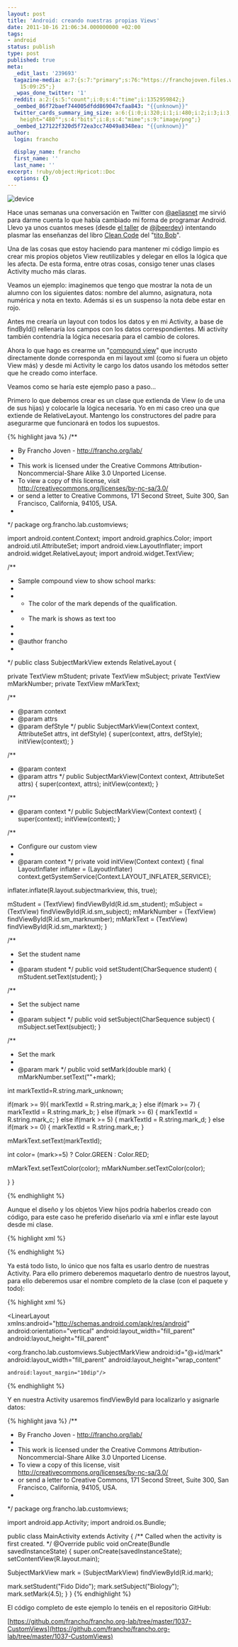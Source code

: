 ```yaml
---
layout: post
title: 'Android: creando nuestras propias Views'
date: 2011-10-16 21:06:34.000000000 +02:00
tags:
- android
status: publish
type: post
published: true
meta:
  _edit_last: '239693'
  tagazine-media: a:7:{s:7:"primary";s:76:"https://franchojoven.files.wordpress.com/2011/10/device-2011-10-16-170223.png";s:6:"images";a:1:{s:76:"https://franchojoven.files.wordpress.com/2011/10/device-2011-10-16-170223.png";a:6:{s:8:"file_url";s:76:"https://franchojoven.files.wordpress.com/2011/10/device-2011-10-16-170223.png";s:5:"width";s:3:"320";s:6:"height";s:3:"480";s:4:"type";s:5:"image";s:4:"area";s:6:"153600";s:9:"file_path";s:0:"";}}s:6:"videos";a:0:{}s:11:"image_count";s:1:"1";s:6:"author";s:6:"239693";s:7:"blog_id";s:8:"28029873";s:9:"mod_stamp";s:19:"2011-10-16
    15:09:25";}
  _wpas_done_twitter: '1'
  reddit: a:2:{s:5:"count";i:0;s:4:"time";i:1352959842;}
  _oembed_86f72baef744005dfdd869047cfaa843: "{{unknown}}"
  twitter_cards_summary_img_size: a:6:{i:0;i:320;i:1;i:480;i:2;i:3;i:3;s:24:"width="320"
    height="480"";s:4:"bits";i:8;s:4:"mime";s:9:"image/png";}
  _oembed_127122f320d5f72ea3cc74049a8348ea: "{{unknown}}"
author:
  login: francho

  display_name: francho
  first_name: ''
  last_name: ''
excerpt: !ruby/object:Hpricot::Doc
  options: {}
---
```

![device](/assets/device-2011-10-16-170223.png "device-2011-10-16-170223")

Hace unas semanas una conversación en Twitter con [@aeliasnet](https://twitter.com/#!/aeliasnet) me sirvió para darme cuenta lo que había cambiado mi forma de programar Android. Llevo ya unos cuantos meses (desde [el taller](http://gtugzaragoza.com/2011/07/03/android-google-app-engine-y-codigo-limpio/) de [@jbeerdev](https://twitter.com/#!/jbeerdev)) intentando plasmar las enseñanzas del libro [Clean Code](http://www.amazon.es/gp/product/0132350882/ref=s9_simh_gw_p14_d9_g14_i1?pf_rd_m=A1AT7YVPFBWXBL&pf_rd_s=center-1&pf_rd_r=1ST7M8MTTMHPSAVXBH2S&pf_rd_t=101&pf_rd_p=244298447&pf_rd_i=602357031) del "[tito Bob](https://sites.google.com/site/unclebobconsultingllc/)".

Una de las cosas que estoy haciendo para mantener mi código limpio es crear mis propios objetos View reutilizables y delegar en ellos la lógica que les afecta. De esta forma, entre otras cosas, consigo tener unas clases Activity mucho más claras.

Veamos un ejemplo: imaginemos que tengo que mostrar la nota de un alumno con los siguientes datos: nombre del alumno, asignatura, nota numérica y nota en texto. Además si es un suspenso la nota debe estar en rojo.

Antes me crearía un layout con todos los datos y en mi Activity, a base de findById() rellenaría los campos con los datos correspondientes. Mi activity también contendría la lógica necesaria para el cambio de colores.

Ahora lo que hago es crearme un "[compound view](http://developer.android.com/guide/topics/ui/custom-components.html)" que incrusto directamente donde corresponda en mi layout xml (como si fuera un objeto View más) y desde mi Activity le cargo los datos usando los métodos setter que he creado como interface.

Veamos como se haría este ejemplo paso a paso...

Primero lo que debemos crear es un clase que extienda de View (o de una de sus hijas) y colocarle la lógica necesaria. Yo en mi caso creo una que extiende de RelativeLayout. Mantengo los constructores del padre para asegurarme que funcionará en todos los supuestos.

{% highlight java %}
/**
* By Francho Joven - http://francho.org/lab/
*
* This work is licensed under the Creative Commons Attribution-Noncommercial-Share Alike 3.0 Unported License.
* To view a copy of this license, visit http://creativecommons.org/licenses/by-nc-sa/3.0/
* or send a letter to Creative Commons, 171 Second Street, Suite 300, San Francisco, California, 94105, USA.
*
*/
package org.francho.lab.customviews;

import android.content.Context;
import android.graphics.Color;
import android.util.AttributeSet;
import android.view.LayoutInflater;
import android.widget.RelativeLayout;
import android.widget.TextView;

/**
* Sample compound view to show school marks:
*
* - The color of the mark depends of the qualification.
* - The mark is shows as text too
*
*
* @author francho
*
*/
public class SubjectMarkView extends RelativeLayout {

private TextView mStudent;
private TextView mSubject;
private TextView mMarkNumber;
private TextView mMarkText;

/**
* @param context
* @param attrs
* @param defStyle
*/
public SubjectMarkView(Context context, AttributeSet attrs, int defStyle) {
super(context, attrs, defStyle);
initView(context);
}

/**
* @param context
* @param attrs
*/
public SubjectMarkView(Context context, AttributeSet attrs) {
super(context, attrs);
initView(context);
}

/**
* @param context
*/
public SubjectMarkView(Context context) {
super(context);
initView(context);
}

/**
* Configure our custom view
*
* @param context
*/
private void initView(Context context) {
final LayoutInflater inflater = (LayoutInflater) context.getSystemService(Context.LAYOUT_INFLATER_SERVICE);

inflater.inflate(R.layout.subjectmarkview, this, true);

mStudent = (TextView) findViewById(R.id.sm_student);
mSubject = (TextView) findViewById(R.id.sm_subject);
mMarkNumber = (TextView) findViewById(R.id.sm_marknumber);
mMarkText = (TextView) findViewById(R.id.sm_marktext);
}

/**
* Set the student name
*
* @param student
*/
public void setStudent(CharSequence student) {
mStudent.setText(student);
}

/**
* Set the subject name
*
* @param subject
*/
public void setSubject(CharSequence subject) {
mSubject.setText(subject);
}

/**
* Set the mark
*
* @param mark
*/
public void setMark(double mark) {
mMarkNumber.setText(""+mark);

int markTextId=R.string.mark_unknown;

if(mark >= 9){
markTextId = R.string.mark_a;
} else if(mark >= 7) {
markTextId = R.string.mark_b;
} else if(mark >= 6) {
markTextId = R.string.mark_c;
} else if(mark >= 5) {
markTextId = R.string.mark_d;
} else if(mark >= 0) {
markTextId = R.string.mark_e;
}

mMarkText.setText(markTextId);

int color= (mark>=5) ? Color.GREEN : Color.RED;

mMarkText.setTextColor(color);
mMarkNumber.setTextColor(color);

}
}

{% endhighlight %}

Aunque el diseño y los objetos View hijos podría haberlos creado con código, para este caso he preferido diseñarlo vía xml e inflar este layout desde mi clase.

{% highlight xml %}
<?xml version="1.0" encoding="utf-8"?>
<RelativeLayout xmlns:android="http://schemas.android.com/apk/res/android"
                android:orientation="vertical" android:layout_width="fill_parent"
                android:layout_height="fill_parent">
  <TextView android:text="TextView" android:layout_height="wrap_content"
            android:layout_width="wrap_content" android:textAppearance="?android:attr/textAppearanceMedium"
            android:id="@+id/sm_student" android:layout_alignParentLeft="true" />

  <TextView android:text="TextView" android:layout_height="wrap_content"
            android:layout_width="wrap_content" android:textAppearance="?android:attr/textAppearanceMedium"
            android:id="@+id/sm_subject" android:layout_alignParentLeft="true"
            android:layout_below="@id/sm_student" android:textStyle="bold" />

  <TextView android:text="TextView" android:layout_height="wrap_content"
            android:layout_width="wrap_content" android:id="@+id/sm_marknumber"
            android:textAppearance="?android:attr/textAppearanceLarge"
            android:layout_alignParentTop="true" android:layout_alignParentRight="true"
            android:layout_toRightOf="@id/sm_student" android:gravity="right" />

  <TextView android:text="TextView" android:layout_height="wrap_content"
            android:layout_width="wrap_content" android:id="@+id/sm_marktext"
            android:layout_alignParentRight="true" android:layout_below="@+id/sm_marknumber"
            android:layout_alignLeft="@+id/sm_marknumber" android:gravity="right" />
</RelativeLayout>
{% endhighlight %}

Ya está todo listo, lo único que nos falta es usarlo dentro de nuestras Activity. Para ello primero deberemos maquetarlo dentro de nuestros layout, para ello deberemos usar el nombre completo de la clase (con el paquete y todo):

{% highlight xml %}
<?xml version="1.0" encoding="utf-8"?>
<LinearLayout xmlns:android="http://schemas.android.com/apk/res/android"
              android:orientation="vertical"
              android:layout_width="fill_parent"
              android:layout_height="fill_parent"
  >
  <TextView
    android:layout_width="fill_parent"
    android:layout_height="wrap_content"
    android:text="@string/hello"
    />

  <org.francho.lab.customviews.SubjectMarkView
    android:id="@+id/mark"
    android:layout_width="fill_parent"
    android:layout_height="wrap_content"

    android:layout_margin="10dip"/>
</LinearLayout>
{% endhighlight %}

Y en nuestra Activity usaremos findViewById para localizarlo y asignarle datos:

{% highlight java %}
/**
* By Francho Joven - http://francho.org/lab/
*
* This work is licensed under the Creative Commons Attribution-Noncommercial-Share Alike 3.0 Unported License.
* To view a copy of this license, visit http://creativecommons.org/licenses/by-nc-sa/3.0/
* or send a letter to Creative Commons, 171 Second Street, Suite 300, San Francisco, California, 94105, USA.
*
*/
package org.francho.lab.customviews;

import android.app.Activity;
import android.os.Bundle;

public class MainActivity extends Activity {
/** Called when the activity is first created. */
@Override
public void onCreate(Bundle savedInstanceState) {
super.onCreate(savedInstanceState);
setContentView(R.layout.main);

SubjectMarkView mark = (SubjectMarkView) findViewById(R.id.mark);

mark.setStudent("Fido Dido");
mark.setSubject("Biology");
mark.setMark(4.5);
}
}
{% endhighlight %}

El código completo de este ejemplo lo tenéis en el repositorio GitHub:

[https://github.com/francho/francho.org-lab/tree/master/1037-CustomViews](https://github.com/francho/francho.org-lab/tree/master/1037-CustomViews)
